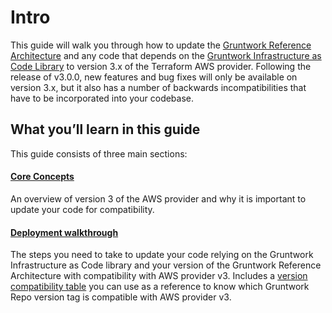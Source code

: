 # Intro

This guide will walk you through how to update the [Gruntwork Reference
Architecture](https://gruntwork.io/reference-architecture/) and any code that depends on the
[Gruntwork Infrastructure as Code Library](https://gruntwork.io/infrastructure-as-code-library/) to version 3.x of the
Terraform AWS provider. Following the release of v3.0.0, new features and bug fixes will only be available on version
3.x, but it also has a number of backwards incompatibilities that have to be incorporated into your codebase.

## What you’ll learn in this guide

This guide consists of three main sections:

<div className="dlist">

#### [Core Concepts](1-core-concepts.md)

An overview of version 3 of the AWS provider and why it is important to update
your code for compatibility.

#### [Deployment walkthrough](2-deployment-walkthrough.md)

The steps you need to take to update your code relying on the Gruntwork
Infrastructure as Code library and your version of the Gruntwork Reference
Architecture with compatibility with AWS provider v3. Includes a [version
compatibility table](2-deployment-walkthrough.md#compatibility-table) you can use as a reference to know
which Gruntwork Repo version tag is compatible with AWS provider v3.

</div>
